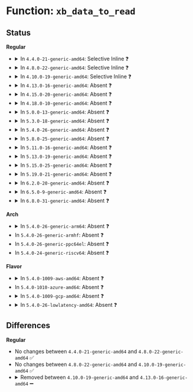 # Function: <code>xb_data_to_read</code>

## Status
<b>Regular</b>
<ul>
<li>
<details>
<summary>In <code>4.4.0-21-generic-amd64</code>: Selective Inline ❓</summary>

```c
int xb_data_to_read()
```

```json
{
  "name": "xb_data_to_read",
  "collision_type": "Unique Global",
  "inline_type": "Selective",
  "funcs": [
    {
      "addr": 18446744071583878208,
      "name": "xb_data_to_read",
      "external": true,
      "loc": "drivers/xen/xenbus/xenbus_comms.c:143",
      "file": "drivers/xen/xenbus/xenbus_comms.c",
      "inline": "not declared, inlined",
      "caller_inline": [],
      "caller_func": [
        "drivers/xen/xenbus/xenbus_xs.c:process_msg"
      ]
    }
  ],
  "symbols": [
    {
      "addr": 18446744071583878208,
      "name": "xb_data_to_read",
      "section": ".text",
      "bind": "STB_GLOBAL",
      "size": 36
    }
  ]
}
```
</details>
</li>
<li>
<details>
<summary>In <code>4.8.0-22-generic-amd64</code>: Selective Inline ❓</summary>

```c
int xb_data_to_read()
```

```json
{
  "name": "xb_data_to_read",
  "collision_type": "Unique Global",
  "inline_type": "Selective",
  "funcs": [
    {
      "addr": 18446744071584208816,
      "name": "xb_data_to_read",
      "external": true,
      "loc": "drivers/xen/xenbus/xenbus_comms.c:143",
      "file": "drivers/xen/xenbus/xenbus_comms.c",
      "inline": "not declared, inlined",
      "caller_inline": [],
      "caller_func": [
        "drivers/xen/xenbus/xenbus_xs.c:xenbus_thread"
      ]
    }
  ],
  "symbols": [
    {
      "addr": 18446744071584208816,
      "name": "xb_data_to_read",
      "section": ".text",
      "bind": "STB_GLOBAL",
      "size": 36
    }
  ]
}
```
</details>
</li>
<li>
<details>
<summary>In <code>4.10.0-19-generic-amd64</code>: Selective Inline ❓</summary>

```c
int xb_data_to_read()
```

```json
{
  "name": "xb_data_to_read",
  "collision_type": "Unique Global",
  "inline_type": "Selective",
  "funcs": [
    {
      "addr": 18446744071584390224,
      "name": "xb_data_to_read",
      "external": true,
      "loc": "drivers/xen/xenbus/xenbus_comms.c:143",
      "file": "drivers/xen/xenbus/xenbus_comms.c",
      "inline": "not declared, inlined",
      "caller_inline": [],
      "caller_func": [
        "drivers/xen/xenbus/xenbus_xs.c:xenbus_thread"
      ]
    }
  ],
  "symbols": [
    {
      "addr": 18446744071584390224,
      "name": "xb_data_to_read",
      "section": ".text",
      "bind": "STB_GLOBAL",
      "size": 36
    }
  ]
}
```
</details>
</li>
<li>
<details>
<summary>In <code>4.13.0-16-generic-amd64</code>: Absent ❓</summary>

```json
{
  "name": "xb_data_to_read",
  "collision_type": "Unique Static",
  "inline_type": "Full",
  "funcs": [
    {
      "addr": 18446744071584472842,
      "name": "xb_data_to_read",
      "external": false,
      "loc": "drivers/xen/xenbus/xenbus_comms.c:160",
      "file": "drivers/xen/xenbus/xenbus_comms.c",
      "inline": "not declared, inlined",
      "caller_inline": [
        "drivers/xen/xenbus/xenbus_comms.c:xenbus_thread"
      ],
      "caller_func": []
    }
  ],
  "symbols": []
}
```
</details>
</li>
<li>
<details>
<summary>In <code>4.15.0-20-generic-amd64</code>: Absent ❓</summary>

```json
{
  "name": "xb_data_to_read",
  "collision_type": "Unique Static",
  "inline_type": "Full",
  "funcs": [
    {
      "addr": 18446744071584883229,
      "name": "xb_data_to_read",
      "external": false,
      "loc": "drivers/xen/xenbus/xenbus_comms.c:160",
      "file": "drivers/xen/xenbus/xenbus_comms.c",
      "inline": "not declared, inlined",
      "caller_inline": [
        "drivers/xen/xenbus/xenbus_comms.c:xenbus_thread"
      ],
      "caller_func": []
    }
  ],
  "symbols": []
}
```
</details>
</li>
<li>
<details>
<summary>In <code>4.18.0-10-generic-amd64</code>: Absent ❓</summary>

```json
{
  "name": "xb_data_to_read",
  "collision_type": "Unique Static",
  "inline_type": "Full",
  "funcs": [
    {
      "addr": 18446744071585114219,
      "name": "xb_data_to_read",
      "external": false,
      "loc": "drivers/xen/xenbus/xenbus_comms.c:160",
      "file": "drivers/xen/xenbus/xenbus_comms.c",
      "inline": "not declared, inlined",
      "caller_inline": [
        "drivers/xen/xenbus/xenbus_comms.c:xenbus_thread"
      ],
      "caller_func": []
    }
  ],
  "symbols": []
}
```
</details>
</li>
<li>
<details>
<summary>In <code>5.0.0-13-generic-amd64</code>: Absent ❓</summary>

```json
{
  "name": "xb_data_to_read",
  "collision_type": "Unique Static",
  "inline_type": "Full",
  "funcs": [
    {
      "addr": 18446744071585224987,
      "name": "xb_data_to_read",
      "external": false,
      "loc": "drivers/xen/xenbus/xenbus_comms.c:160",
      "file": "drivers/xen/xenbus/xenbus_comms.c",
      "inline": "not declared, inlined",
      "caller_inline": [
        "drivers/xen/xenbus/xenbus_comms.c:xenbus_thread"
      ],
      "caller_func": []
    }
  ],
  "symbols": []
}
```
</details>
</li>
<li>
<details>
<summary>In <code>5.3.0-18-generic-amd64</code>: Absent ❓</summary>

```json
{
  "name": "xb_data_to_read",
  "collision_type": "Unique Static",
  "inline_type": "Full",
  "funcs": [
    {
      "addr": 18446744071585437057,
      "name": "xb_data_to_read",
      "external": false,
      "loc": "drivers/xen/xenbus/xenbus_comms.c:160",
      "file": "drivers/xen/xenbus/xenbus_comms.c",
      "inline": "not declared, inlined",
      "caller_inline": [
        "drivers/xen/xenbus/xenbus_comms.c:xenbus_thread"
      ],
      "caller_func": []
    }
  ],
  "symbols": []
}
```
</details>
</li>
<li>
<details>
<summary>In <code>5.4.0-26-generic-amd64</code>: Absent ❓</summary>

```json
{
  "name": "xb_data_to_read",
  "collision_type": "Unique Static",
  "inline_type": "Full",
  "funcs": [
    {
      "addr": 18446744071585577507,
      "name": "xb_data_to_read",
      "external": false,
      "loc": "drivers/xen/xenbus/xenbus_comms.c:160",
      "file": "drivers/xen/xenbus/xenbus_comms.c",
      "inline": "not declared, inlined",
      "caller_inline": [
        "drivers/xen/xenbus/xenbus_comms.c:xenbus_thread"
      ],
      "caller_func": []
    }
  ],
  "symbols": []
}
```
</details>
</li>
<li>
<details>
<summary>In <code>5.8.0-25-generic-amd64</code>: Absent ❓</summary>

```json
{
  "name": "xb_data_to_read",
  "collision_type": "Unique Static",
  "inline_type": "Full",
  "funcs": [
    {
      "addr": 18446744071586299171,
      "name": "xb_data_to_read",
      "external": false,
      "loc": "drivers/xen/xenbus/xenbus_comms.c:160",
      "file": "drivers/xen/xenbus/xenbus_comms.c",
      "inline": "not declared, inlined",
      "caller_inline": [
        "drivers/xen/xenbus/xenbus_comms.c:xenbus_thread",
        "drivers/xen/xenbus/xenbus_comms.c:xenbus_thread",
        "drivers/xen/xenbus/xenbus_comms.c:process_msg"
      ],
      "caller_func": []
    }
  ],
  "symbols": []
}
```
</details>
</li>
<li>
<details>
<summary>In <code>5.11.0-16-generic-amd64</code>: Absent ❓</summary>

```json
{
  "name": "xb_data_to_read",
  "collision_type": "Unique Static",
  "inline_type": "Full",
  "funcs": [
    {
      "addr": 18446744071586418019,
      "name": "xb_data_to_read",
      "external": false,
      "loc": "drivers/xen/xenbus/xenbus_comms.c:152",
      "file": "drivers/xen/xenbus/xenbus_comms.c",
      "inline": "not declared, inlined",
      "caller_inline": [
        "drivers/xen/xenbus/xenbus_comms.c:xenbus_thread",
        "drivers/xen/xenbus/xenbus_comms.c:xenbus_thread",
        "drivers/xen/xenbus/xenbus_comms.c:process_msg"
      ],
      "caller_func": []
    }
  ],
  "symbols": []
}
```
</details>
</li>
<li>
<details>
<summary>In <code>5.13.0-19-generic-amd64</code>: Absent ❓</summary>

```json
{
  "name": "xb_data_to_read",
  "collision_type": "Unique Static",
  "inline_type": "Full",
  "funcs": [
    {
      "addr": 18446744071586301827,
      "name": "xb_data_to_read",
      "external": false,
      "loc": "drivers/xen/xenbus/xenbus_comms.c:152",
      "file": "drivers/xen/xenbus/xenbus_comms.c",
      "inline": "not declared, inlined",
      "caller_inline": [
        "drivers/xen/xenbus/xenbus_comms.c:xenbus_thread",
        "drivers/xen/xenbus/xenbus_comms.c:xenbus_thread",
        "drivers/xen/xenbus/xenbus_comms.c:process_msg"
      ],
      "caller_func": []
    }
  ],
  "symbols": []
}
```
</details>
</li>
<li>
<details>
<summary>In <code>5.15.0-25-generic-amd64</code>: Absent ❓</summary>

```json
{
  "name": "xb_data_to_read",
  "collision_type": "Unique Static",
  "inline_type": "Full",
  "funcs": [
    {
      "addr": 18446744071586821363,
      "name": "xb_data_to_read",
      "external": false,
      "loc": "drivers/xen/xenbus/xenbus_comms.c:152",
      "file": "drivers/xen/xenbus/xenbus_comms.c",
      "inline": "not declared, inlined",
      "caller_inline": [
        "drivers/xen/xenbus/xenbus_comms.c:xenbus_thread",
        "drivers/xen/xenbus/xenbus_comms.c:xenbus_thread",
        "drivers/xen/xenbus/xenbus_comms.c:process_msg"
      ],
      "caller_func": []
    }
  ],
  "symbols": []
}
```
</details>
</li>
<li>
<details>
<summary>In <code>5.19.0-21-generic-amd64</code>: Absent ❓</summary>

```json
{
  "name": "xb_data_to_read",
  "collision_type": "Unique Static",
  "inline_type": "Full",
  "funcs": [
    {
      "addr": 18446744071588104740,
      "name": "xb_data_to_read",
      "external": false,
      "loc": "drivers/xen/xenbus/xenbus_comms.c:152",
      "file": "drivers/xen/xenbus/xenbus_comms.c",
      "inline": "not declared, inlined",
      "caller_inline": [
        "drivers/xen/xenbus/xenbus_comms.c:xenbus_thread",
        "drivers/xen/xenbus/xenbus_comms.c:xenbus_thread",
        "drivers/xen/xenbus/xenbus_comms.c:process_msg"
      ],
      "caller_func": []
    }
  ],
  "symbols": []
}
```
</details>
</li>
<li>
<details>
<summary>In <code>6.2.0-20-generic-amd64</code>: Absent ❓</summary>

```json
{
  "name": "xb_data_to_read",
  "collision_type": "Unique Static",
  "inline_type": "Full",
  "funcs": [
    {
      "addr": 18446744071589489872,
      "name": "xb_data_to_read",
      "external": false,
      "loc": "drivers/xen/xenbus/xenbus_comms.c:152",
      "file": "drivers/xen/xenbus/xenbus_comms.c",
      "inline": "not declared, inlined",
      "caller_inline": [
        "drivers/xen/xenbus/xenbus_comms.c:xenbus_thread",
        "drivers/xen/xenbus/xenbus_comms.c:xenbus_thread",
        "drivers/xen/xenbus/xenbus_comms.c:process_msg"
      ],
      "caller_func": []
    }
  ],
  "symbols": []
}
```
</details>
</li>
<li>
<details>
<summary>In <code>6.5.0-9-generic-amd64</code>: Absent ❓</summary>

```json
{
  "name": "xb_data_to_read",
  "collision_type": "Unique Static",
  "inline_type": "Full",
  "funcs": [
    {
      "addr": 18446744071589790528,
      "name": "xb_data_to_read",
      "external": false,
      "loc": "drivers/xen/xenbus/xenbus_comms.c:152",
      "file": "drivers/xen/xenbus/xenbus_comms.c",
      "inline": "not declared, inlined",
      "caller_inline": [
        "drivers/xen/xenbus/xenbus_comms.c:xenbus_thread",
        "drivers/xen/xenbus/xenbus_comms.c:xenbus_thread",
        "drivers/xen/xenbus/xenbus_comms.c:process_msg"
      ],
      "caller_func": []
    }
  ],
  "symbols": []
}
```
</details>
</li>
<li>
<details>
<summary>In <code>6.8.0-31-generic-amd64</code>: Absent ❓</summary>

```json
{
  "name": "xb_data_to_read",
  "collision_type": "Unique Static",
  "inline_type": "Full",
  "funcs": [
    {
      "addr": 18446744071590126656,
      "name": "xb_data_to_read",
      "external": false,
      "loc": "drivers/xen/xenbus/xenbus_comms.c:152",
      "file": "drivers/xen/xenbus/xenbus_comms.c",
      "inline": "not declared, inlined",
      "caller_inline": [
        "drivers/xen/xenbus/xenbus_comms.c:xenbus_thread",
        "drivers/xen/xenbus/xenbus_comms.c:xenbus_thread",
        "drivers/xen/xenbus/xenbus_comms.c:process_msg"
      ],
      "caller_func": []
    }
  ],
  "symbols": []
}
```
</details>
</li>
</ul>
<b>Arch</b>
<ul>
<li>
<details>
<summary>In <code>5.4.0-26-generic-arm64</code>: Absent ❓</summary>

```json
{
  "name": "xb_data_to_read",
  "collision_type": "Unique Static",
  "inline_type": "Full",
  "funcs": [
    {
      "addr": 18446603336498241076,
      "name": "xb_data_to_read",
      "external": false,
      "loc": "drivers/xen/xenbus/xenbus_comms.c:160",
      "file": "drivers/xen/xenbus/xenbus_comms.c",
      "inline": "not declared, inlined",
      "caller_inline": [
        "drivers/xen/xenbus/xenbus_comms.c:xenbus_thread"
      ],
      "caller_func": []
    }
  ],
  "symbols": []
}
```
</details>
</li>
<li>
In <code>5.4.0-26-generic-armhf</code>: Absent ❓
</li>
<li>
In <code>5.4.0-26-generic-ppc64el</code>: Absent ❓
</li>
<li>
In <code>5.4.0-24-generic-riscv64</code>: Absent ❓
</li>
</ul>
<b>Flavor</b>
<ul>
<li>
<details>
<summary>In <code>5.4.0-1009-aws-amd64</code>: Absent ❓</summary>

```json
{
  "name": "xb_data_to_read",
  "collision_type": "Unique Static",
  "inline_type": "Full",
  "funcs": [
    {
      "addr": 18446744071585339539,
      "name": "xb_data_to_read",
      "external": false,
      "loc": "drivers/xen/xenbus/xenbus_comms.c:160",
      "file": "drivers/xen/xenbus/xenbus_comms.c",
      "inline": "not declared, inlined",
      "caller_inline": [
        "drivers/xen/xenbus/xenbus_comms.c:xenbus_thread"
      ],
      "caller_func": []
    }
  ],
  "symbols": []
}
```
</details>
</li>
<li>
In <code>5.4.0-1010-azure-amd64</code>: Absent ❓
</li>
<li>
<details>
<summary>In <code>5.4.0-1009-gcp-amd64</code>: Absent ❓</summary>

```json
{
  "name": "xb_data_to_read",
  "collision_type": "Unique Static",
  "inline_type": "Full",
  "funcs": [
    {
      "addr": 18446744071585527907,
      "name": "xb_data_to_read",
      "external": false,
      "loc": "drivers/xen/xenbus/xenbus_comms.c:160",
      "file": "drivers/xen/xenbus/xenbus_comms.c",
      "inline": "not declared, inlined",
      "caller_inline": [
        "drivers/xen/xenbus/xenbus_comms.c:xenbus_thread"
      ],
      "caller_func": []
    }
  ],
  "symbols": []
}
```
</details>
</li>
<li>
<details>
<summary>In <code>5.4.0-26-lowlatency-amd64</code>: Absent ❓</summary>

```json
{
  "name": "xb_data_to_read",
  "collision_type": "Unique Static",
  "inline_type": "Full",
  "funcs": [
    {
      "addr": 18446744071585635934,
      "name": "xb_data_to_read",
      "external": false,
      "loc": "drivers/xen/xenbus/xenbus_comms.c:160",
      "file": "drivers/xen/xenbus/xenbus_comms.c",
      "inline": "not declared, inlined",
      "caller_inline": [
        "drivers/xen/xenbus/xenbus_comms.c:xenbus_thread"
      ],
      "caller_func": []
    }
  ],
  "symbols": []
}
```
</details>
</li>
</ul>

## Differences
<b>Regular</b>
<ul>
<li>
No changes between <code>4.4.0-21-generic-amd64</code> and <code>4.8.0-22-generic-amd64</code> ✅
</li>
<li>
No changes between <code>4.8.0-22-generic-amd64</code> and <code>4.10.0-19-generic-amd64</code> ✅
</li>
<li>
<details>
<summary>Removed between <code>4.10.0-19-generic-amd64</code> and <code>4.13.0-16-generic-amd64</code> ➖</summary>

```c
int xb_data_to_read()
```
</details>
</li>
</ul>
